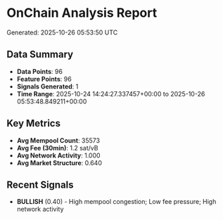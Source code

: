 # OnChain Analysis Report
Generated: 2025-10-26 05:53:50 UTC

## Data Summary
- **Data Points**: 96
- **Feature Points**: 96
- **Signals Generated**: 1
- **Time Range**: 2025-10-24 14:24:27.337457+00:00 to 2025-10-26 05:53:48.849211+00:00

## Key Metrics
- **Avg Mempool Count**: 35573
- **Avg Fee (30min)**: 1.2 sat/vB
- **Avg Network Activity**: 1.000
- **Avg Market Structure**: 0.640

## Recent Signals
- **BULLISH** (0.40) - High mempool congestion; Low fee pressure; High network activity
